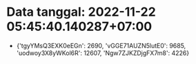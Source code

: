 # Data tanggal: 2022-11-22 05:45:40.140287+07:00

* {'tgyYMsQ3EXK0eEGn': 2690, 'vGGE71AUZN5lutE0': 9685, 'uodwoy3X8yWKol6R': 12607, 'Ngw7ZJKZDjgFX7m8': 4226}
